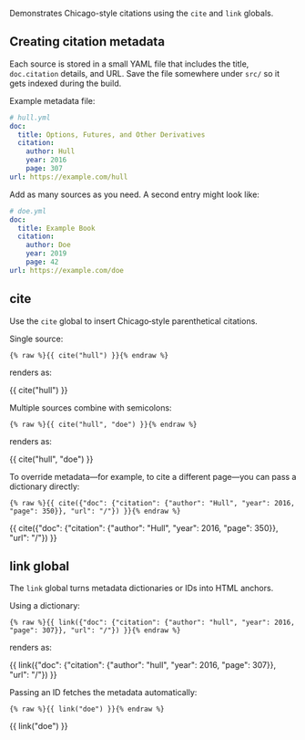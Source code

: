 
Demonstrates Chicago-style citations using the `cite` and `link` globals.

## Creating citation metadata

Each source is stored in a small YAML file that includes the title,
`doc.citation` details, and URL. Save the file somewhere under `src/` so it gets
indexed during the build.

Example metadata file:

```yaml
# hull.yml
doc:
  title: Options, Futures, and Other Derivatives
  citation:
    author: Hull
    year: 2016
    page: 307
url: https://example.com/hull
```

Add as many sources as you need.  A second entry might look like:

```yaml
# doe.yml
doc:
  title: Example Book
  citation:
    author: Doe
    year: 2019
    page: 42
url: https://example.com/doe
```

## cite

Use the `cite` global to insert Chicago‑style parenthetical citations.

Single source:

```jinja
{% raw %}{{ cite("hull") }}{% endraw %}
```

renders as:

{{ cite("hull") }}

Multiple sources combine with semicolons:

```jinja
{% raw %}{{ cite("hull", "doe") }}{% endraw %}
```

renders as:

{{ cite("hull", "doe") }}

To override metadata—for example, to cite a different page—you can pass a
dictionary directly:

```jinja
{% raw %}{{ cite({"doc": {"citation": {"author": "Hull", "year": 2016, "page": 350}}, "url": "/"}) }}{% endraw %}
```

{{ cite({"doc": {"citation": {"author": "Hull", "year": 2016, "page": 350}}, "url": "/"}) }}

## link global

The `link` global turns metadata dictionaries or IDs into HTML anchors.

Using a dictionary:

```jinja
{% raw %}{{ link({"doc": {"citation": {"author": "hull", "year": 2016, "page": 307}}, "url": "/"}) }}{% endraw %}
```

renders as:

{{ link({"doc": {"citation": {"author": "hull", "year": 2016, "page": 307}}, "url": "/"}) }}

Passing an ID fetches the metadata automatically:

```jinja
{% raw %}{{ link("doe") }}{% endraw %}
```

{{ link("doe") }}

